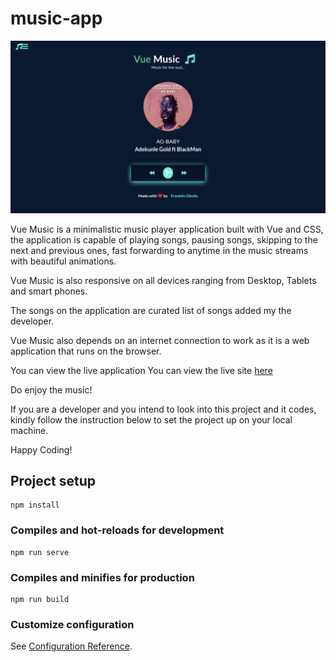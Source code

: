 # music-app
![](src/assets/img/music-app.png)

Vue Music is a minimalistic music player application built with Vue and CSS, the application is capable of playing songs, pausing songs, skipping to the next and previous ones, fast forwarding to anytime in the music streams with beautiful animations.

Vue Music is also responsive on all devices ranging from Desktop, Tablets and smart phones.

The songs on the application are curated list of songs added my the developer.

Vue Music also depends on an internet connection to work as it is a web application that runs on the browser.

You can view the live application You can view the live site [here](https://vue-song.netlify.app/)

Do enjoy the music!

If you are a developer and you intend to look into this project and it codes, kindly follow the instruction below to set the project up on your local machine.

Happy Coding!

## Project setup
```
npm install
```

### Compiles and hot-reloads for development
```
npm run serve
```

### Compiles and minifies for production
```
npm run build
```

### Customize configuration
See [Configuration Reference](https://cli.vuejs.org/config/).

